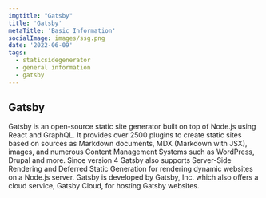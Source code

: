 ```yaml
---
imgtitle: "Gatsby"
title: 'Gatsby'
metaTitle: 'Basic Information'
socialImage: images/ssg.png
date: '2022-06-09'
tags:
  - staticsidegenerator
  - general information
  - gatsby
---
```


## Gatsby

Gatsby is an open-source static site generator built on top of Node.js using React and GraphQL. It provides over 2500 plugins to create static sites based on sources as Markdown documents, MDX (Markdown with JSX), images, and numerous Content Management Systems such as WordPress, Drupal and more. Since version 4 Gatsby also supports Server-Side Rendering and Deferred Static Generation for rendering dynamic websites on a Node.js server. Gatsby is developed by Gatsby, Inc. which also offers a cloud service, Gatsby Cloud, for hosting Gatsby websites.